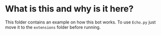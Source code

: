 # What is this and why is it here?
This folder contains an example on how this bot works. To use `Echo.py` just move it to the `extensions` folder before running.
